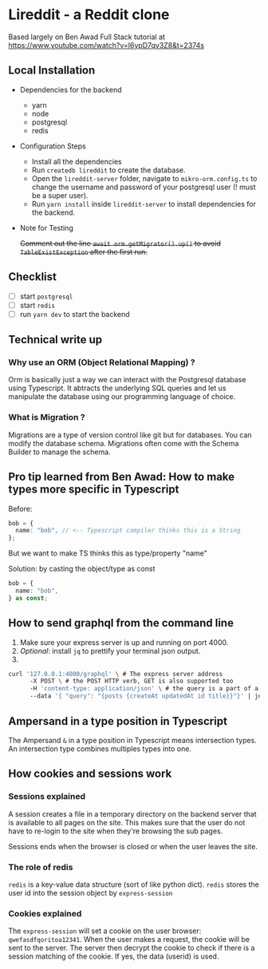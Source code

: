# Lireddit - a Reddit clone

Based largely on Ben Awad Full Stack tutorial at https://www.youtube.com/watch?v=I6ypD7qv3Z8&t=2374s

## Local Installation

- Dependencies for the backend

  - yarn
  - node
  - postgresql
  - redis

- Configuration Steps

  - Install all the dependencies
  - Run `createdb lireddit` to create the database.
  - Open the `lireddit-server` folder, navigate to `mikro-orm.config.ts` to change the username and password of your postgresql user (! must be a super user).
  - Run `yarn install` inside `lireddit-server` to install dependencies for the backend.

- Note for Testing

  ~~Comment out the line `await orm.getMigrator().up()` to avoid `TableExistException` after the first run.~~

## Checklist

- [ ] start `postgresql`
- [ ] start `redis`
- [ ] run `yarn dev` to start the backend

## Technical write up

### Why use an ORM (Object Relational Mapping) ?

Orm is basically just a way we can interact with the Postgresql database using Typescript.
It abtracts the underlying SQL queries and let us manipulate the database using our programming language of choice.

### What is Migration ?

Migrations are a type of version control like git but for databases. You can modify the database schema. Migrations often come with the Schema Builder to manage the schema.

## Pro tip learned from Ben Awad: How to make types more specific in Typescript

Before:

```typescript
bob = {
  name: "bob", // <-- Typescript compiler thinks this is a String
};
```

But we want to make TS thinks this as type/property "name"

Solution: by casting the object/type as const

```typescript
bob = {
  name: "bob",
} as const;
```
## How to send graphql from the command line

1. Make sure your express server is up and running on port 4000.
2. *Optional*: install `jq` to prettify your terminal json output.
3.
```bash
curl '127.0.0.1:4000/graphql' \ # The express server address
      -X POST \ # the POST HTTP verb, GET is also supported too
      -H 'content-type: application/json' \ # the query is a part of a json object
      --data '{ "query": "{posts {createAt updatedAt id title}}"}' | jq # query for posts then pipes the data to jq for pretty output
```
## Ampersand in a type position in Typescript
The Ampersand `&` in a type position in Typescript means intersection types.
An intersection type combines multiples types into one.

## How cookies and sessions work

### Sessions explained

A session creates a file in a temporary directory on the backend server
that is available to all pages on the site. This makes sure that the user do not
have to re-login to the site when they're browsing the sub pages.

Sessions ends when the browser is closed or when the user leaves the site.

### The role of redis
`redis` is a key-value data structure (sort of like python dict). `redis` stores the user id
into the session object by `express-session`

### Cookies explained

The `express-session` will set a cookie on the user browser: `qwefasdfqoritoa12341`.
When the user makes a request, the cookie will be sent to the server. The server
then decrypt the cookie to check if there is a session matching of the cookie. If yes,
the data (userid) is used.
